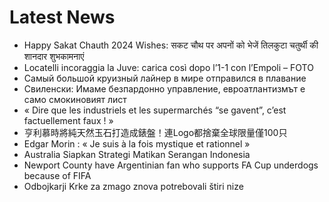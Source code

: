 # Latest News
-  Happy Sakat Chauth 2024 Wishes: सकट चौथ पर अपनों को भेजें तिलकुटा चतुर्थी की शानदार शुभकामनाएं
-  Locatelli incoraggia la Juve: carica così dopo l’1-1 con l’Empoli – FOTO
-  Самый большой круизный лайнер в мире отправился в плавание
-  Свиленски: Имаме безпардонно управление, евроатлантизмът е само смокиновият лист
-  « Dire que les industriels et les supermarchés “se gavent”, c’est factuellement faux ! »
-  亨利慕時將純天然玉石打造成錶盤！連Logo都捨棄全球限量僅100只
-  Edgar Morin : « Je suis à la fois mystique et rationnel »
-  Australia Siapkan Strategi Matikan Serangan Indonesia
-  Newport County have Argentinian fan who supports FA Cup underdogs because of FIFA
-  Odbojkarji Krke za zmago znova potrebovali štiri nize
